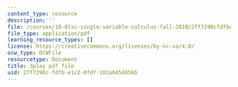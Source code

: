 ```yaml
---
content_type: resource
description: ''
file: /courses/18-01sc-single-variable-calculus-fall-2010/2ff7290cfdfbe1c20fdf102a645d456b_JXPe2J069c.pdf
file_type: application/pdf
learning_resource_types: []
license: https://creativecommons.org/licenses/by-nc-sa/4.0/
ocw_type: OCWFile
resourcetype: Document
title: 3play pdf file
uid: 2ff7290c-fdfb-e1c2-0fdf-102a645d456b
---
```

